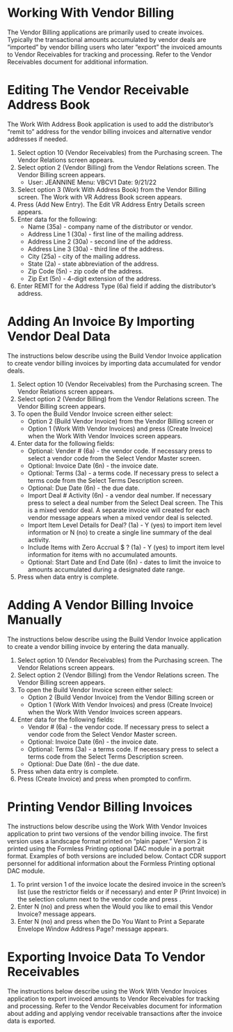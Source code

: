 # Working With Vendor Billing

The Vendor Billing applications are primarily used to create invoices. Typically the transactional amounts accumulated by vendor deals are “imported” by vendor billing users who later “export” the invoiced amounts to Vendor Receivables for tracking and processing. Refer to the Vendor Receivables document for additional information.

# Editing The Vendor Receivable Address Book

The Work With Address Book application is used to add the distributor’s “remit to” address for the vendor billing invoices and alternative vendor addresses if needed.

1. Select option 10 (Vendor Receivables) from the Purchasing screen. The Vendor Relations screen appears.
2. Select option 2 (Vendor Billing) from the Vendor Relations screen. The Vendor Billing screen appears.
   - User: JEANNINE  Menu: VBCV1  Date: 9/21/22
3. Select option 3 (Work With Address Book) from the Vendor Billing screen. The Work with VR Address Book screen appears.
4. Press <F10> (Add New Entry). The Edit VR Address Entry Details screen appears.
5. Enter data for the following:
   - Name (35a) - company name of the distributor or vendor.
   - Address Line 1 (30a) - first line of the mailing address.
   - Address Line 2 (30a) - second line of the address.
   - Address Line 3 (30a) - third line of the address.
   - City (25a) - city of the mailing address.
   - State (2a) - state abbreviation of the address.
   - Zip Code (5n) - zip code of the address.
   - Zip Ext (5n) - 4-digit extension of the address.
6. Enter REMIT for the Address Type (6a) field if adding the distributor’s address.

# Adding An Invoice By Importing Vendor Deal Data

The instructions below describe using the Build Vendor Invoice application to create vendor billing invoices by importing data accumulated for vendor deals.

1. Select option 10 (Vendor Receivables) from the Purchasing screen. The Vendor Relations screen appears.
2. Select option 2 (Vendor Billing) from the Vendor Relations screen. The Vendor Billing screen appears.
3. To open the Build Vendor Invoice screen either select:
   - Option 2 (Build Vendor Invoice) from the Vendor Billing screen or
   - Option 1 (Work With Vendor Invoices) and press <F10> (Create Invoice) when the Work With Vendor Invoices screen appears.
4. Enter data for the following fields:
   - Optional: Vender # (6a) - the vendor code. If necessary press <F4> to select a vendor code from the Select Vendor Master screen.
   - Optional: Invoice Date (6n) - the invoice date.
   - Optional: Terms (3a) - a terms code. If necessary press <F4> to select a terms code from the Select Terms Description screen.
   - Optional: Due Date (6n) - the due date.
   - Import Deal # Activity (6n) - a vendor deal number. If necessary press <F4> to select a deal number from the Select Deal screen. The This is a mixed vendor deal. A separate invoice will created for each vendor message appears when a mixed vendor deal is selected.
   - Import Item Level Details for Deal? (1a) - Y (yes) to import item level information or N (no) to create a single line summary of the deal activity.
   - Include Items with Zero Accrual $ ? (1a) - Y (yes) to import item level information for items with no accumulated amounts.
   - Optional: Start Date and End Date (6n) - dates to limit the invoice to amounts accumulated during a designated date range.
5. Press <Enter> when data entry is complete.

# Adding A Vendor Billing Invoice Manually

The instructions below describe using the Build Vendor Invoice application to create a vendor billing invoice by entering the data manually.

1. Select option 10 (Vendor Receivables) from the Purchasing screen. The Vendor Relations screen appears.
2. Select option 2 (Vendor Billing) from the Vendor Relations screen. The Vendor Billing screen appears.
3. To open the Build Vendor Invoice screen either select:
   - Option 2 (Build Vendor Invoice) from the Vendor Billing screen or
   - Option 1 (Work With Vendor Invoices) and press <F10> (Create Invoice) when the Work With Vendor Invoices screen appears.
4. Enter data for the following fields:
   - Vendor # (6a) - the vendor code. If necessary press <F4> to select a vendor code from the Select Vendor Master screen.
   - Optional: Invoice Date (6n) - the invoice date.
   - Optional: Terms (3a) - a terms code. If necessary press <F4> to select a terms code from the Select Terms Description screen.
   - Optional: Due Date (6n) - the due date.
5. Press <Enter> when data entry is complete.
6. Press <F10> (Create Invoice) and press <Enter> when prompted to confirm.

# Printing Vendor Billing Invoices

The instructions below describe using the Work With Vendor Invoices application to print two versions of the vendor billing invoice. The first version uses a landscape format printed on “plain paper.” Version 2 is printed using the Formless Printing optional DAC module in a portrait format. Examples of both versions are included below. Contact CDR support personnel for additional information about the Formless Printing optional DAC module.

1. To print version 1 of the invoice locate the desired invoice in the screen’s list (use the restrictor fields or <Page Down> if necessary) and enter P (Print Invoice) in the selection column next to the vendor code and press <Enter>.
2. Enter N (no) and press <Enter> when the Would you like to email this Vendor Invoice? message appears.
3. Enter N (no) and press <Enter> when the Do You Want to Print a Separate Envelope Window Address Page? message appears.

# Exporting Invoice Data To Vendor Receivables

The instructions below describe using the Work With Vendor Invoices application to export invoiced amounts to Vendor Receivables for tracking and processing. Refer to the Vendor Receivables document for information about adding and applying vendor receivable transactions after the invoice data is exported.
